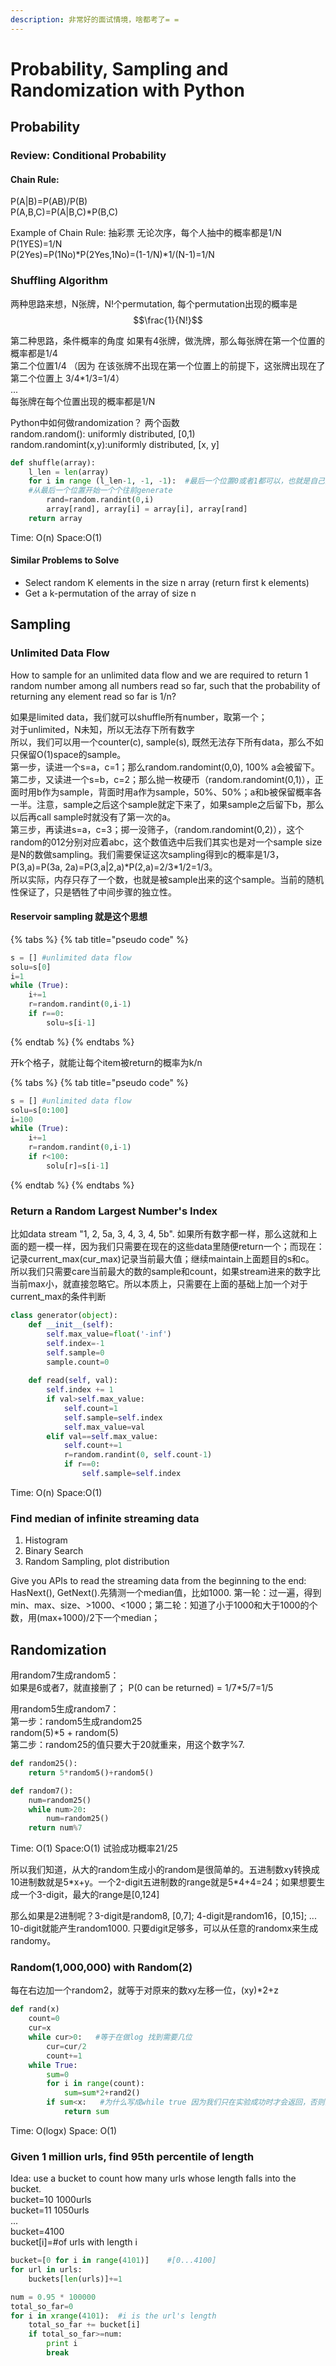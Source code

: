 ```yaml
---
description: 非常好的面试情境，啥都考了= =
---
```


# Probability, Sampling and Randomization with Python

## Probability

### Review: Conditional Probability

#### Chain Rule: 

P\(A\|B\)=P\(AB\)/P\(B\)  
P\(A,B,C\)=P\(A\|B,C\)\*P\(B,C\)

Example of Chain Rule: 抽彩票 无论次序，每个人抽中的概率都是1/N  
P\(1YES\)=1/N  
P\(2Yes\)=P\(1No\)\*P\(2Yes,1No\)=\(1-1/N\)\*1/\(N-1\)=1/N  


### Shuffling Algorithm

两种思路来想，N张牌，N!个permutation, 每个permutation出现的概率是 $$\frac{1}{N!}$$   
  
第二种思路，条件概率的角度 如果有4张牌，做洗牌，那么每张牌在第一个位置的概率都是1/4  
第二个位置1/4 （因为 在该张牌不出现在第一个位置上的前提下，这张牌出现在了第二个位置上 3/4\*1/3=1/4）  
...   
每张牌在每个位置出现的概率都是1/N

Python中如何做randomization？ 两个函数   
random.random\(\): uniformly distributed, \[0,1\)  
random.randomint\(x,y\):uniformly distributed, \[x, y\]

```python
def shuffle(array):
    l_len = len(array)
    for i in range (l_len-1, -1, -1):  #最后一个位置0或者1都可以，也就是自己要不要和自己swap
    #从最后一个位置开始一个个往前generate
        rand=random.randint(0,i)
        array[rand], array[i] = array[i], array[rand]
    return array
```

Time: O\(n\)              Space:O\(1\)

#### Similar Problems to Solve

* Select random K elements in the size n array \(return first k elements\)
* Get a k-permutation of the array of size n

## Sampling

### Unlimited Data Flow

How to sample for an unlimited data flow and we are required to return 1 random number among all numbers read so far, such that the probability of returning any element read so far is 1/n?

如果是limited data，我们就可以shuffle所有number，取第一个；  
对于unlimited，N未知，所以无法存下所有数字  
所以，我们可以用一个counter\(c\), sample\(s\), 既然无法存下所有data，那么不如只保留O\(1\)space的sample。  
第一步，读进一个s=a，c=1；那么random.randomint\(0,0\), 100% a会被留下。  
第二步，又读进一个s=b，c=2；那么抛一枚硬币（random.randomint\(0,1\)），正面时用b作为sample，背面时用a作为sample，50%、50%；a和b被保留概率各一半。注意，sample之后这个sample就定下来了，如果sample之后留下b，那么以后再call sample时就没有了第一次的a。  
第三步，再读进s=a，c=3；掷一没筛子，（random.randomint\(0,2\)），这个random的012分别对应着abc，这个数值选中后我们其实也是对一个sample size是N的数做sampling。我们需要保证这次sampling得到c的概率是1/3， P\(3,a\)=P\(3a, 2a\)=P\(3,a\|2,a\)\*P\(2,a\)=2/3\*1/2=1/3。  
所以实际，内存只存了一个数，也就是被sample出来的这个sample。当前的随机性保证了，只是牺牲了中间步骤的独立性。

#### Reservoir sampling 就是这个思想

{% tabs %}
{% tab title="pseudo code" %}
```python
s = [] #unlimited data flow
solu=s[0]
i=1
while (True):
    i+=1
    r=random.randint(0,i-1)
    if r==0:
        solu=s[i-1]
```
{% endtab %}
{% endtabs %}

开k个格子，就能让每个item被return的概率为k/n

{% tabs %}
{% tab title="pseudo code" %}
```python
s = [] #unlimited data flow
solu=s[0:100]
i=100
while (True):
    i+=1
    r=random.randint(0,i-1)
    if r<100:
        solu[r]=s[i-1]
```
{% endtab %}
{% endtabs %}

### Return a Random Largest Number's Index

比如data stream "1, 2, 5a, 3, 4, 3, 4, 5b". 如果所有数字都一样，那么这就和上面的题一模一样，因为我们只需要在现在的这些data里随便return一个；而现在：记录current\_max\(cur\_max\)记录当前最大值；继续maintain上面题目的s和c。  
所以我们只需要care当前最大的数的sample和count，如果stream进来的数字比当前max小，就直接忽略它。所以本质上，只需要在上面的基础上加一个对于current\_max的条件判断

```python
class generator(object):
    def __init__(self):
        self.max_value=float('-inf')
        self.index=-1
        self.sample=0
        sample.count=0
    
    def read(self, val):
        self.index += 1
        if val>self.max_value:
            self.count=1
            self.sample=self.index
            self.max_value=val
        elif val==self.max_value:
            self.count+=1
            r=random.randint(0, self.count-1)
            if r==0:
                self.sample=self.index
```

Time: O\(n\)              Space:O\(1\)

### Find median of infinite streaming data

1. Histogram
2. Binary Search
3. Random Sampling, plot distribution 

Give you APIs to read the streaming data from the beginning to the end: HasNext\(\), GetNext\(\).先猜测一个median值，比如1000. 第一轮：过一遍，得到min、max、size、&gt;1000、&lt;1000；第二轮：知道了小于1000和大于1000的个数，用\(max+1000\)/2下一个median；



## Randomization

用random7生成random5：  
如果是6或者7，就直接删了； P\(0 can be returned\) = 1/7\*5/7=1/5

用random5生成random7：  
第一步：random5生成random25  
random\(5\)\*5 + random\(5\)  
第二步：random25的值只要大于20就重来，用这个数字%7.

```python
def random25():
    return 5*random5()+random5()

def random7():
    num=random25()
    while num>20:
        num=random25()
    return num%7
```

Time: O\(1\)              Space:O\(1\)         试验成功概率21/25

所以我们知道，从大的random生成小的random是很简单的。五进制数xy转换成10进制数就是5\*x+y。一个2-digit五进制数的range就是5\*4+4=24；如果想要生成一个3-digit，最大的range是\[0,124\] 

那么如果是2进制呢？3-digit是random8, \[0,7\]; 4-digit是random16，\[0,15\]; ... 10-digit就能产生random1000. 只要digit足够多，可以从任意的randomx来生成randomy。

### Random\(1,000,000\) with Random\(2\)

每在右边加一个random2，就等于对原来的数xy左移一位，\(xy\)\*2+z

```python
def rand(x)
    count=0
    cur=x
    while cur>0:   #等于在做log 找到需要几位
        cur=cur/2
        count+=1
    while True:
        sum=0
        for i in range(count):
            sum=sum*2+rand2()
        if sum<x:   #为什么写成while true 因为我们只在实验成功时才会返回，否则会继续做。
            return sum    
```

Time: O\(logx\)     Space: O\(1\)



### Given 1 million urls, find 95th percentile of length

Idea: use a bucket to count how many urls whose length falls into the bucket.  
bucket=10   1000urls  
bucket=11   1050urls  
...  
bucket=4100   
bucket\[i\]=\#of urls with length i

```python
bucket=[0 for i in range(4101)]    #[0...4100]
for url in urls:
    buckets[len(urls)]+=1

num = 0.95 * 100000
total_so_far=0
for i in xrange(4101):  #i is the url's length
    total_so_far += bucket[i]
    if total_so_far>=num:
        print i
        break
```

